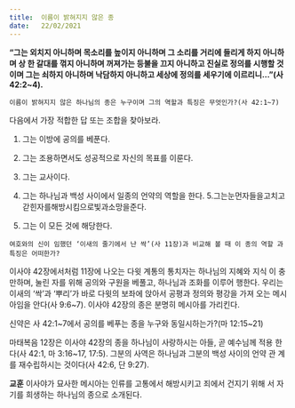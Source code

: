 ```yaml
---
title:  이름이 밝혀지지 않은 종
date:   22/02/2021
---
```


**“그는 외치지 아니하며 목소리를 높이지 아니하며 그 소리를 거리에 들리게 하지 아니하며 상 한 갈대를 꺾지 아니하며 꺼져가는 등불을 끄지 아니하고 진실로 정의를 시행할 것이며 그는 쇠하지 아니하며 낙담하지 아니하고 세상에 정의를 세우기에 이르리니...”(사 42:2~4).**

`이름이 밝혀지지 않은 하나님의 종은 누구이며 그의 역할과 특징은 무엇인가?(사 42:1~7)`

다음에서 가장 적합한 답 또는 조합을 찾아보라.

1. 그는 이방에 공의를 베푼다.

2. 그는 조용하면서도 성공적으로 자신의 목표를 이룬다.

3. 그는 교사이다.

4. 그는 하나님과 백성 사이에서 일종의 언약의 역할을 한다. 5.그는눈먼자들을고치고갇힌자를해방시킴으로빛과소망을준다.

6. 그는 이 모든 것에 해당한다.

`여호와의 신이 임했던 ‘이새의 줄기에서 난 싹’(사 11장)과 비교해 볼 때 이 종의 역할 과 특징은 어떠한가?`

이사야 42장에서처럼 11장에 나오는 다윗 계통의 통치자는 하나님의 지혜와 지식 이 충만하며, 눌린 자를 위해 공의와 구원을 베풀고, 하나님과 조화를 이루어 행한다. 우리는 이새의 ‘싹’과 ‘뿌리’가 바로 다윗의 보좌에 앉아서 공평과 정의와 평강을 가져 오는 메시아임을 안다(사 9:6~7). 이사야 42장의 종은 분명히 메시아를 가리킨다.

신약은 사 42:1~7에서 공의를 베푸는 종을 누구와 동일시하는가?(마 12:15~21)

마태복음 12장은 이사야 42장의 종을 하나님이 사랑하시는 아들, 곧 예수님께 적용 한다(사 42:1, 마 3:16~17, 17:5). 그분의 사역은 하나님과 그분의 백성 사이의 언약 관 계를 재수립하시는 것이다(사 42:6, 단 9:27).

**교훈** 이사야가 묘사한 메시아는 인류를 고통에서 해방시키고 죄에서 건지기 위해 서 자기를 희생하는 하나님의 종으로 소개된다.